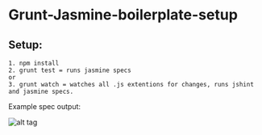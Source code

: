 # Grunt-Jasmine-boilerplate-setup

## Setup:

```
1. npm install
2. grunt test = runs jasmine specs
or
3. grunt watch = watches all .js extentions for changes, runs jshint and jasmine specs.
```

Example spec output:

![alt tag](img/src/img/spec-output.png)
